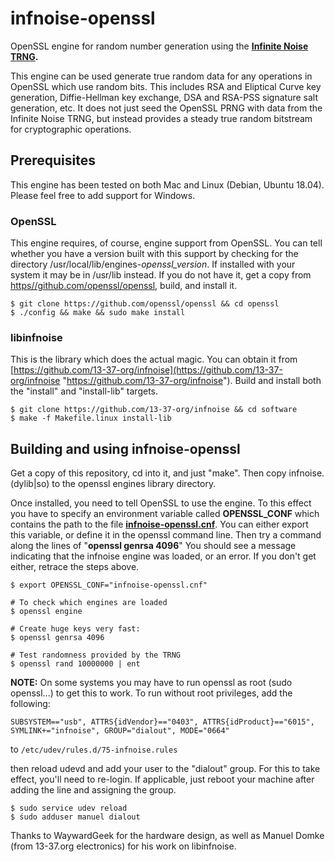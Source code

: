 # infnoise-openssl
OpenSSL engine for random number generation using the **[Infinite Noise TRNG](https://github.com/13-37-org/infnoise "infnoise TRNG").**

This engine can be used generate true random data for any operations in OpenSSL which use random bits. This includes RSA and Eliptical Curve key generation, Diffie-Hellman key exchange, DSA and RSA-PSS signature salt generation, etc. It does not just seed the OpenSSL PRNG with data from the Infinite Noise TRNG, but instead provides a steady true random bitstream for cryptographic operations.

## Prerequisites
This engine has been tested on both Mac and Linux (Debian, Ubuntu 18.04). Please feel free to add support for Windows.

### OpenSSL
This engine requires, of course, engine support from OpenSSL.  You can tell whether you have a version built with this support by checking for the directory /usr/local/lib/engines-*openssl_version*. If installed with your system it may be in /usr/lib instead.  If you do not have it, get a copy from [https//github.com/openssl/openssl](https//github.com/openssl/openssl "https://github.com/openssl/openssl"), build, and install it.

    $ git clone https://github.com/openssl/openssl && cd openssl
    $ ./config && make && sudo make install

### libinfnoise
This is the library which does the actual magic.  You can obtain it from [https://github.com/13-37-org/infnoise](https://github.com/13-37-org/infnoise "https://github.com/13-37-org/infnoise"). Build and install both the "install" and "install-lib" targets.

    $ git clone https://github.com/13-37-org/infnoise && cd software
    $ make -f Makefile.linux install-lib

## Building and using infnoise-openssl
Get a copy of this repository, cd into it, and just "make".  Then copy infnoise.(dylib|so) to the openssl engines library directory.

Once installed, you need to tell OpenSSL to use the engine.  To this effect you have to specify an environment variable called **OPENSSL_CONF** which contains the path to the file **[infnoise-openssl.cnf](https://github.com/tinskip/infnoise-openssl/blob/master/infnoise-openssl.cnf "infnoise-openssl.cnf")**. You can either export this variable, or define it in the openssl command line.  Then try a command along the lines of "**openssl genrsa 4096**" You should see a message indicating that the infnoise engine was loaded, or an error. If you don't get either, retrace the steps above.

    $ export OPENSSL_CONF="infnoise-openssl.cnf"

    # To check which engines are loaded
    $ openssl engine

    # Create huge keys very fast:
    $ openssl genrsa 4096

    # Test randomness provided by the TRNG
    $ openssl rand 10000000 | ent

**NOTE:** On some systems you may have to run openssl as root (sudo openssl...) to get this to work. To run without root privileges, add the following:

    SUBSYSTEM=="usb", ATTRS{idVendor}=="0403", ATTRS{idProduct}=="6015", SYMLINK+="infnoise", GROUP="dialout", MODE="0664"
 to `/etc/udev/rules.d/75-infnoise.rules` 

then reload udevd and add your user to the "dialout" group. For this to take effect, you'll need to re-login. If applicable, just reboot your machine after adding the line and assigning the group.

    $ sudo service udev reload
    $ śudo adduser manuel dialout

Thanks to WaywardGeek for the hardware design, as well as Manuel Domke (from 13-37.org electronics) for his work on libinfnoise.
